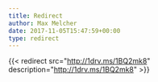 ```yaml
---
title: Redirect
author: Max Melcher
date: 2017-11-05T15:47:59+00:00
type: redirect
---
```

{{< redirect src="http://1drv.ms/1BQ2mk8" description="http://1drv.ms/1BQ2mk8" >}}
